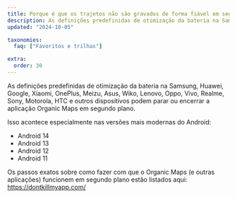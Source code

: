 ```yaml
---
title: Porque é que os trajetos não são gravados de forma fiável em segundo plano no Android?
description: As definições predefinidas de otimização da bateria na Samsung, Huawei, Google, Xiaomi, OnePlus, Meizu, Asus, Wiko, Lenovo, Oppo, Vivo, Realme, Sony, Motorola, HTC e outros dispositivos podem parar ou encerrar a aplicação Organic Maps em segundo plano.
updated: "2024-10-05"

taxonomies:
  faq: ["Favoritos e trilhas"]

extra:
  order: 30
---
```


As definições predefinidas de otimização da bateria na Samsung, Huawei, Google, Xiaomi, OnePlus, Meizu, Asus, Wiko, Lenovo, Oppo, Vivo, Realme, Sony, Motorola, HTC e outros dispositivos podem parar ou encerrar a aplicação Organic Maps em segundo plano.

Isso acontece especialmente nas versões mais modernas do Android:
- Android 14
- Android 13
- Android 12
- Android 11

Os passos exatos sobre como fazer com que o Organic Maps (e outras aplicações) funcionem em segundo plano estão listados aqui: https://dontkillmyapp.com/
